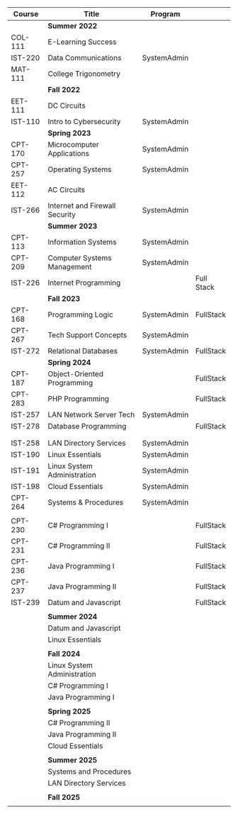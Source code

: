 | Course | Title | Program |  |
| ---- | ---- | ---- | ---- |
|  | **Summer 2022** |  |  |
| COL-111 | E-Learning Success |  |  |
| IST-220 | Data Communications | SystemAdmin |  |
| MAT-111 | College Trigonometry |  |  |
|  | **Fall 2022** |  |  |
| EET-111 | DC Circuits |  |  |
| IST-110 | Intro to Cybersecurity | SystemAdmin |  |
|  | **Spring 2023** |  |  |
| CPT-170 | Microcomputer Applications | SystemAdmin |  |
| CPT-257 | Operating Systems | SystemAdmin |  |
| EET-112 | AC Circuits |  |  |
| IST-266 | Internet and Firewall Security | SystemAdmin |  |
|  | **Summer 2023** |  |  |
| CPT-113 | Information Systems | SystemAdmin |  |
| CPT-209 | Computer Systems Management | SystemAdmin |  |
| IST-226 | Internet Programming |  | Full Stack |
|  | **Fall 2023** |  |  |
| CPT-168 | Programming Logic | SystemAdmin | FullStack |
| CPT-267 | Tech Support Concepts | SystemAdmin |  |
| IST-272 | Relational Databases | SystemAdmin | FullStack |
|  | **Spring 2024** |  |  |
| CPT-187 | Object-Oriented Programming |  | FullStack |
| CPT-283 | PHP Programming |  | FullStack |
| IST-257 | LAN Network Server Tech | SystemAdmin |  |
| IST-278 | Database Programming |  | FullStack |
|  |  |  |  |
|  |  |  |  |
| IST-258 | LAN Directory Services | SystemAdmin |  |
| IST-190 | Linux Essentials | SystemAdmin |  |
| IST-191 | Linux System Administration | SystemAdmin |  |
| IST-198 | Cloud Essentials | SystemAdmin |  |
| CPT-264 | Systems & Procedures | SystemAdmin |  |
|  |  |  |  |
| CPT-230 | C# Programming I |  | FullStack |
| CPT-231 | C# Programming II |  | FullStack |
| CPT-236 | Java Programming I |  | FullStack |
| CPT-237 | Java Programming II |  | FullStack |
| IST-239 | Datum and Javascript |  | FullStack |
|  |  |  |  |
|  | **Summer 2024** |  |  |
|  | Datum and Javascript |  |  |
|  | Linux Essentials |  |  |
|  |  |  |  |
|  | **Fall 2024** |  |  |
|  | Linux System Administration |  |  |
|  | C# Programming I |  |  |
|  | Java Programming I |  |  |
|  |  |  |  |
|  | **Spring 2025** |  |  |
|  | C# Programming II |  |  |
|  | Java Programming II |  |  |
|  | Cloud Essentials |  |  |
|  |  |  |  |
|  | **Summer 2025** |  |  |
|  | Systems and Procedures |  |  |
|  | LAN Directory Services |  |  |
|  |  |  |  |
|  | **Fall 2025** |  |  |
|  |  |  |  |



